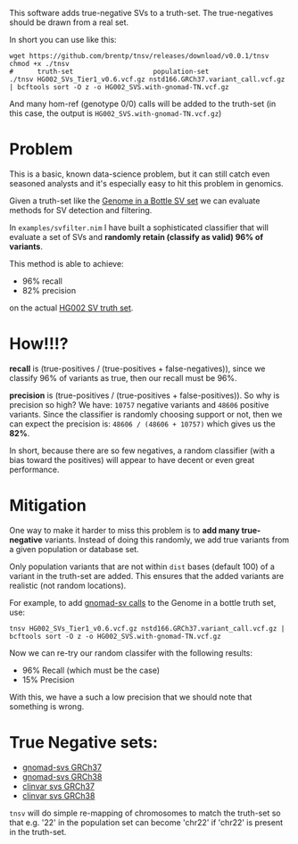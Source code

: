 This software adds true-negative SVs to a truth-set. The true-negatives should be drawn from a real set.

In short you can use like this:
```
wget https://github.com/brentp/tnsv/releases/download/v0.0.1/tnsv
chmod +x ./tnsv
#      truth-set                    population-set
./tnsv HG002_SVs_Tier1_v0.6.vcf.gz nstd166.GRCh37.variant_call.vcf.gz | bcftools sort -O z -o HG002_SVS.with-gnomad-TN.vcf.gz
```

And many hom-ref (genotype 0/0) calls will be added to the truth-set (in this case, the output is `HG002_SVS.with-gnomad-TN.vcf.gz`)

# Problem

This is a basic, known data-science problem, but it can still catch even seasoned analysts and it's especially
easy to hit this problem in genomics.

Given a truth-set like the [Genome in a Bottle SV set](https://www.nature.com/articles/s41587-020-0538-8)
we can evaluate methods for SV detection and filtering.

In `examples/svfilter.nim` I have built a sophisticated classifier that will evaluate a set of SVs
and **randomly retain (classify as valid) 96% of variants**.

This method is able to achieve:
+ 96% recall
+ 82% precision

on the actual [HG002 SV truth set](https://ftp-trace.ncbi.nlm.nih.gov/giab/ftp/data/AshkenazimTrio/analysis/NIST_SVs_Integration_v0.6/HG002_SVs_Tier1_v0.6.vcf.gz). 

# How!!!?

**recall** is (true-positives / (true-positives + false-negatives)), since we classify 96% of variants
as true, then our recall must be 96%.


**precision** is (true-positives / (true-positives + false-positives)). So why is precision so high? 
We have: `10757` negative variants and `48606` positive variants. Since the classifier is randomly choosing support
or not, then we can expect the precision is: `48606 / (48606 + 10757)` which gives us the **82%**.


In short, because there are so few negatives, a random classifier (with a bias toward the positives) will appear to have decent or even
great performance.

# Mitigation

One way to make it harder to miss this problem is to **add many true-negative** variants.
Instead of doing this randomly, we add true variants from a given population or database set.

Only population variants that are not within `dist` bases (default 100) of a variant in the truth-set are added.
This ensures that the added variants are realistic (not random locations).

For example, to add [gnomad-sv calls](https://ftp.ncbi.nlm.nih.gov/pub/dbVar/data/Homo_sapiens/by_study/vcf/nstd166.GRCh37.variant_call.vcf.gz) to the Genome in a bottle truth set, use:
```
tnsv HG002_SVs_Tier1_v0.6.vcf.gz nstd166.GRCh37.variant_call.vcf.gz | bcftools sort -O z -o HG002_SVS.with-gnomad-TN.vcf.gz
```

Now we can re-try our random classifer with the following results:

+ 96% Recall (which must be the case)
+ 15% Precision

With this, we have a such a low precision that we should note that something is wrong.

# True Negative sets:

+ [gnomad-svs GRCh37](https://ftp.ncbi.nlm.nih.gov/pub/dbVar/data/Homo_sapiens/by_study/vcf/nstd166.GRCh37.variant_call.vcf.gz)
+ [gnomad-svs GRCh38](https://ftp.ncbi.nlm.nih.gov/pub/dbVar/data/Homo_sapiens/by_study/vcf/nstd166.GRCh38.variant_call.vcf.gz)
+ [clinvar svs GRCh37](https://ftp.ncbi.nlm.nih.gov/pub/dbVar/data/Homo_sapiens/by_study/vcf/nstd102.GRCh37.variant_call.vcf.gz)
+ [clinvar svs GRCh38](https://ftp.ncbi.nlm.nih.gov/pub/dbVar/data/Homo_sapiens/by_study/vcf/nstd102.GRCh38.variant_call.vcf.gz)

`tnsv` will do simple re-mapping of chromosomes to match the truth-set so that e.g. '22' in the population set can become 'chr22'
if 'chr22' is present in the truth-set.

